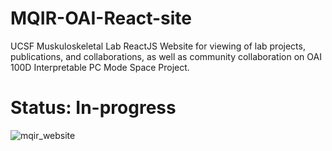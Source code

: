 # MQIR-OAI-React-site
UCSF Muskuloskeletal Lab ReactJS Website for viewing of lab projects, publications, and collaborations, as well as community collaboration on OAI 100D Interpretable PC Mode Space Project. 

# Status: In-progress

![mqir_website](https://github.com/gabbieHoyer/MQIR-OAI-React-site/assets/97639012/78c674fc-ca11-4ed9-b5fb-d5ffe78705d8)


